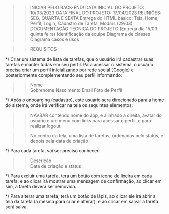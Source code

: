  >> INICIAR PELO BACK-END! 
 >> DATA INICIAL DO PROJETO: 10/03/2023 
 >> DATA FINAL DO PROJETO: 17/04/2023
 >> REUNIÕES: SEG, QUARTA E SEXTA 
 >> Entrega do HTML básico: Tela, Home, Perfil, Login, Cadastro de Tarefa, Modais (29/03)
 >> DOCUMENTAÇÃO TÉCNICA DO PROJETO (Entrega dia 15/03 - quinta feira) 
 >> Identificação da equipe
 >> Diagrama de classes
 >> Diagrama casos e usos 
 
 >> REQUISITOS 

 */ Criar um sistema de lista de tarefas, que o usuário irá cadastrar suas tarefas 
 e manter todas em seu perfil. Para acessar o sistema, o usuário precisa criar um
 perfil inicializando por rede social (Google) e posteriormente complementando seu
 perfil informando:
 >> Nome  
 >> Sobrenome
 >> Nascimento
 >> Email 
 >> Foto de Perfil 

 */ Após o onboarging (cadastro), este usuário sera direcionado para a home do sistema,
 onde irá verificar na tela os seguintes elementos: 

 >> NAVBAR contendo nome do app, e alinhado a direita, avatar do usuário e um menu 
 >> com links para acessar o perfil, e para realizar logout. 

 >> No centro da tela, uma lista de tarefas, ordenadas pelo status, e depois pela data
 >> de criação 

 */ Para cada tarefa, vai ser preciso conhecer:
 >> Descrição  
 >> Data de criação e status 
 
 */ Para excluir uma tarefa, terá um botão com ícone de lixeira em cada tarefa, e ao clicar
 irá mostrar uma mensagem de confirmação, ao clicar em sim, a tarefa deverá ser removida. 

 */ Para alterar uma tarefa, terá um botão de lápis, ao clicar ele irá abrir a tela da tarefa
 (a mesma para criar e alterar), e ao clicar em salvar a tarefa será salva. 

